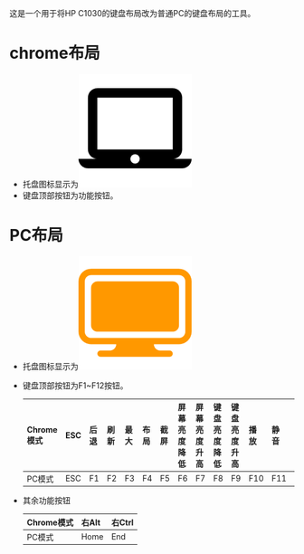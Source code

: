 这是一个用于将HP C1030的键盘布局改为普通PC的键盘布局的工具。

# chrome布局
- 托盘图标显示为![chromebook](./res/chromebook.png)
- 键盘顶部按钮为功能按钮。

# PC布局

- 托盘图标显示为![pc](./res/pc.png)

- 键盘顶部按钮为F1~F12按钮。

  |Chrome模式| ESC  | 后退  |刷新|最大|布局|截屏|屏幕亮度降低|屏幕亮度升高|键盘亮度降低|键盘亮度升高|播放|静音|音量降低|音量升高|休眠|
  | ---- | ---- | ---- |---- |---- |---- | ---- | ---- | ---- | ---- | ---- | ---- | ---- | ---- | ---- | ---- |
  |PC模式| ESC | F1 | F2 | F3 | F4 | F5 | F6 | F7 | F8 | F9 | F10 | F11 | F12 | Insert | Delete |

- 其余功能按钮

  |Chrome模式| 右Alt | 右Ctrl |
  | ----- | ----- | ------ |
  | PC模式| Home  | End    |
  
  
